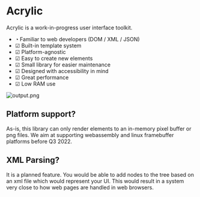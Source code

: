 # Acrylic

Acrylic is a work-in-progress user interface toolkit.

- ◔ Familiar to web developers (DOM / XML / JSON)
- ☑ Built-in template system
- ☑ Platform-agnostic
- ☑ Easy to create new elements
- ☑ Small library for easier maintenance
- ☑ Designed with accessibility in mind
- ☑ Great performance
- ☑ Low RAM use

![output.png](https://docs.rs/crate/acrylic/0.1.6/source/output.png)

## Platform support?

As-is, this library can only render elements to an in-memory pixel buffer or png files.
We aim at supporting webassembly and linux framebuffer platforms before Q3 2022.

## XML Parsing?

It is a planned feature.
You would be able to add nodes to the tree based on an xml file which would represent your UI.
This would result in a system very close to how web pages are handled in web browsers.

